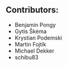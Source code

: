 Contributors:
--------------------------------

- Benjamin Pongy
- Gytis Škėma
- Krystian Podemski
- Martin Fojtík
- Michael Dekker
- schibu83
